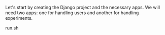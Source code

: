 Let's start by creating the Django project and the necessary apps. We will need two apps: one for handling users and another for handling experiments. 

run.sh
